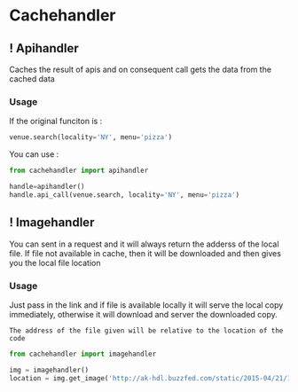 # Cachehandler

## ! Apihandler
Caches the result of apis and on consequent call gets the data from the cached data
### Usage
If the original funciton is :

```python
venue.search(locality='NY', menu='pizza')
```
You can use :

```python
from cachehandler import apihandler

handle=apihandler()
handle.api_call(venue.search, locality='NY', menu='pizza')
```

## ! Imagehandler
You can sent in a request and it will always return the adderss of the local file.
If file not available in cache, then it will be downloaded and then gives you the local file location
### Usage
Just pass in the link and if file is available locally it will serve the local copy immediately, otherwise it will download and server the downloaded copy.

`The address of the file given will be relative to the location of the code`

```python
from cachehandler import imagehandler

img = imagehandler()
location = img.get_image('http://ak-hdl.buzzfed.com/static/2015-04/21/16/enhanced/webdr05/enhanced-31550-1429646952-7.jpg')
```
